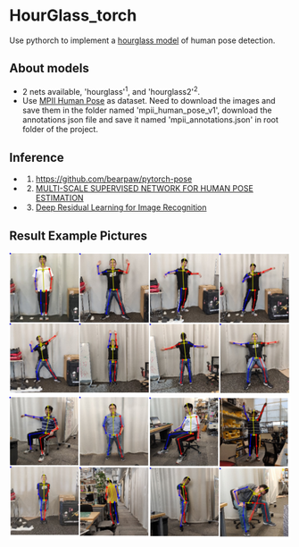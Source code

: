 # HourGlass_torch
Use pythorch to implement a [hourglass model](https://arxiv.org/pdf/1603.06937.pdf) of human pose detection. 

## About models
* 2 nets available, 'hourglass'<sup>1</sup>, and 'hourglass2'<sup>2</sup>.
* Use [MPII Human Pose](http://human-pose.mpi-inf.mpg.de/) as dataset. Need to download the images and save them in the folder named 'mpii_human_pose_v1', download the annotations json file and save it named 'mpii_annotations.json' in root folder of the project.


## Inference
* 1. https://github.com/bearpaw/pytorch-pose
* 2. [MULTI-SCALE SUPERVISED NETWORK FOR HUMAN POSE ESTIMATION](https://ieeexplore.ieee.org/stamp/stamp.jsp?tp=&arnumber=8451114)
* 3. [Deep Residual Learning for Image Recognition](http://openaccess.thecvf.com/content_cvpr_2016/papers/He_Deep_Residual_Learning_CVPR_2016_paper.pdf)

## Result Example Pictures
![](https://github.com/GuoyaoShen/HourGlass_torch/blob/master/result_pics/merge_1.jpg "eg1")
![](https://github.com/GuoyaoShen/HourGlass_torch/blob/master/result_pics/merge_2.jpg "eg2")
